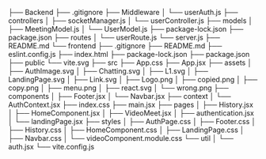 ├── Backend
    ├── .gitignore
    ├── Middleware
    │   └── userAuth.js
    ├── controllers
    │   ├── socketManager.js
    │   └── userController.js
    ├── models
    │   ├── MeetingModel.js
    │   └── UserModel.js
    ├── package-lock.json
    ├── package.json
    ├── routes
    │   └── userRoute.js
    └── server.js
├── README.md
└── frontend
    ├── .gitignore
    ├── README.md
    ├── eslint.config.js
    ├── index.html
    ├── package-lock.json
    ├── package.json
    ├── public
        └── vite.svg
    ├── src
        ├── App.css
        ├── App.jsx
        ├── assets
        │   ├── AuthImage.svg
        │   ├── Chatting.svg
        │   ├── L1.svg
        │   ├── LandingPage.svg
        │   ├── Link.svg
        │   ├── Logo.png
        │   ├── copied.png
        │   ├── copy.png
        │   ├── menu.png
        │   ├── react.svg
        │   └── wrong.png
        ├── components
        │   ├── Footer.jsx
        │   └── Navbar.jsx
        ├── context
        │   └── AuthContext.jsx
        ├── index.css
        ├── main.jsx
        ├── pages
        │   ├── History.jsx
        │   ├── HomeComponent.jsx
        │   ├── VideoMeet.jsx
        │   ├── authentication.jsx
        │   └── landingPage.jsx
        ├── styles
        │   ├── AuthPage.css
        │   ├── Footer.css
        │   ├── History.css
        │   ├── HomeComponent.css
        │   ├── LandingPage.css
        │   ├── Navbar.css
        │   └── videoComponent.module.css
        └── util
        │   └── auth.jsx
    └── vite.config.js
